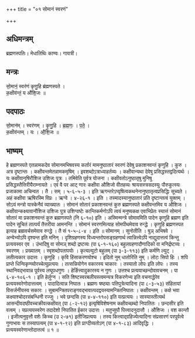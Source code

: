+++
title = "०१ सोमानं स्वरणं"

+++
## अधिमन्त्रम्
ब्रह्मणस्पतिः। मेधातिथिः काण्वः। गायत्री।

## मन्त्रः
सो॒मानं॒ स्वर॑णं कृणु॒हि ब्र॑ह्मणस्पते ।  
क॒क्षीव॑न्तं॒ य औ॑शि॒जः ॥

## पदपाठः
सो॒मान॑म् । स्वर॑णम् । कृ॒णु॒हि । ब्र॒ह्म॒णः॒ । प॒ते॒ ।  
क॒क्षीव॑न्तम् । यः । औ॒शि॒जः ॥

## भाष्यम्
हे ब्रह्मणस्पते एतन्नामकदेव सोमानमभिषवस्य कर्तारं मामनुष्ठातारं स्वरणं देवेषु प्रकाशनवन्तं कृणुहि । कुरु । अत्र दृष्टान्तः । कक्षीवन्तमेतन्नामकमृषिम् । इवशब्दोऽत्राध्याहर्तव्यः । कक्षीवान्यथा देवेषु प्रसिद्धस्तद्वदित्यर्थः । यः कक्षीवानृषिरौशिज उशिजः पुत्रः । तमिवेति पूर्वत्र योजना । कक्षीवतोऽनुष्ठातृषु मुनिषु प्रसिद्धस्तैत्तिरीयैराम्नायते । एवं वै पर आट् णारः कक्षीवा औशिजो वीतहव्यः श्रायसस्त्रसदस्युः पौरुकुत्स्यः प्रजाकामा अचिन्वत । तै । सम् । ५-६-५-३ । इति ऋगन्तरेऽप्यृषित्वकथनेनानुष्ठातृत्वप्रसिद्धिः सूच्यते । अहं कक्षीवा ऋषिरस्मि विप्रः । ऋग्वे । ४-२६-१ । इति । तस्मादस्यानुष्ठातारं प्रति दृष्टान्तत्वं युक्तम् । सोऽयं मन्त्रो यास्केनैवं व्याख्यातः । सोमानं सोतारं प्रकाशनवन्तं कुरु ब्रह्मणस्पते कक्षीवन्तमिव य औशिजः । कक्षीवान्कक्ष्यावानौशिज उशिजः पुत्र उशिग्वष्टेः कान्तिकर्मणोऽपि त्वयं मनुष्यकक्ष एवाभिप्रेतः स्यात्तं सोमानं सोतारं मा प्रकाशनवन्तं कुरु ब्रह्मणस्पते (नि ६-१०) इति । अस्मिन्मन्त्रे सोमावमिति पादेन कृणुहि ब्रह्मण इति पादेन सूचितं तात्पर्यं तैत्तरीया आमनन्ति । सोमानं स्वरणमित्याह सोमपीथमेवाव रुन्द्धे । कृणुहि ब्रह्मणस्पत इत्याह ब्रह्मवर्चसमेवाव रुन्द्धे । तै सं १-५-८-४ । इति ॥ सोमानम् । सुनोतीति । षुञ् अभिषवे । अन्येभ्योऽपि दृश्यन्त इति मनिन् । दृशिग्रहणस्य विध्यन्तरोपसङ्ग्रहणार्थ त्वान्नित्त्वेऽपि नाद्युदात्तत्वं किन्तु प्रत्ययस्वर एव । उंभादिषु वा सोमञ् शब्दो द्रष्टव्यः (पा ६-१-१६०) बहुलग्रहणादौणादिको वा मनिर्द्रष्टव्यः । स्वरणम् । प्रख्यातम् । स्वृशब्दोपतापयोः । कृत्यल्युटो बहुलम् (पा ३-३-११३) इति कर्मणि ल्युट् । लतीत्यकार उदात्तः । कृणुहि । कृवि हिंसाकरणयोश्च । इदितो नुम् धातोरिति नुम् । लोटः सिपो हिः । शपि प्राप्ते धिन्विकृण्व्योरच्चेत्युप्रत्ययः । तत्सन्नियोगेन वकारस्य चाकारः । तस्यातो लोपः इति लोपः । तस्य स्थानिवद्भावान्न पूर्वस्य लघूपधगुणः । हेर्ङित्त्वादुकारस्य न गुणः । उत्तश्च प्रत्ययाच्छन्दोवावचनम् । पा ६-४-१०६-१ । इति हेर्लुग्न । सति शिष्टस्वरबलीयस्त्वमन्यत्र विकरणेभ्य इति वचनाद्धेरेव प्रत्ययस्वरेणोदात्तत्वम् । पादादित्वान्न निघातः । ब्रह्मणः षष्ठ्याः पतिपुत्रेत्यादिना (पा ८-३-५३) संहितायां विसर्जनीयस्य सकारः । सुबामन्त्रितपराङ्गवद्भावात्पदद्वयस्यामन्त्रितनिघातः । कक्षीवन्तम् । कक्षे भवा कक्ष्याश्चोदरसंबन्धिनी रज्जुः । भवे छन्दसि (पा ४-४-११०) इति यत्प्रत्ययः । सास्यास्तीत्यर्थ आसन्दीवदष्ठीवच्चक्रीवत्कक्षीवत् (पा ८-२-१२) इत्यृषिविशेषनाम कक्षीवच्छब्दो निपातितः । छन्दसीर इति वत्वम् । यप्रत्ययस्वरेण तदादेशो निपातित ईकार उदात्तः । मतुप्सुपौ पित्त्वादनुदात्तौ । औशिजः । वश कान्तौ । इजीत्यनुवृत्तौ वशेः किच्च (उ २-७१) इतीजिप्रत्ययः । तस्य कित्त्वाद्ग्रहिज्येत्यादिना संप्रसारणं परपूर्वत्वे गुणाभावः स तस्यापत्यम् (पा ४-१-९२) इति प्राग्दीव्यतोऽण् (पा ४-१-८३) आदिवृद्धिः । प्रत्ययस्वरेणान्तोदात्तत्वं ॥ १ ॥